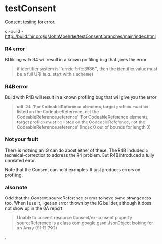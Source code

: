 # testConsent

Consent testing for error.

ci-build - http://build.fhir.org/ig/JohnMoehrke/testConsent/branches/main/index.html


### R4 error

BUilding with R4 will result in a known profiling bug that gives the error
> if identifier.system is ''urn:ietf:rfc:3986'', then the identifier.value must be a full URI (e.g. start with a scheme)

### R4B error

Build with R4B will result in a known profiling bug that will give you the error
> sdf-24: 'For CodeableReference elements, target profiles must be listed on the CodeableReference, not the CodeableReference.reference' 'For CodeableReference elements, target profiles must be listed on the CodeableReference, not the CodeableReference.reference' (Index 0 out of bounds for length 0)

### Not your fault

There is nothing an IG can do about either of these. The R4B included a technical-correction to address the R4 problem. But R4B introduced a fully unrelated error.

Note that the Consent can hold examples. It just produces errors on profiling.

### also note

Odd that the Consent.sourceReference seems to have some strangeness too. When I use it, I get an error thrown by the IG builder, although it does not show up in the QA report
> Unable to convert resource Consent/ex-consent property sourceReference is a class com.google.gson.JsonObject looking for an Array (01:13.793)

.